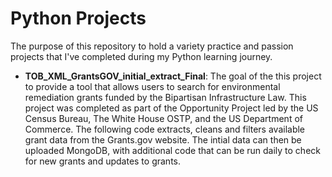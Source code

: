 # Python Projects

The purpose of this repository to hold a variety practice and passion projects that I've completed during my Python learning journey.

* **TOB_XML_GrantsGOV_initial_extract_Final**: The goal of the this project to provide a tool that allows users to search for environmental remediation grants funded by the Bipartisan Infrastructure Law. This project was completed as part of the Opportunity Project led by the US Census Bureau, The White House OSTP, and the US Department of Commerce. The following code extracts, cleans and filters available grant data from the Grants.gov website. The intial data can then be uploaded MongoDB, with additional code that can be run daily to check for new grants and updates to grants.
